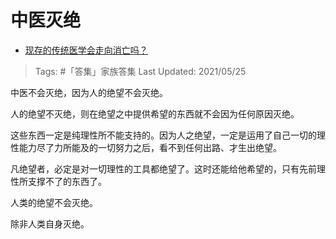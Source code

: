 # 中医灭绝

- [现存的传统医学会走向消亡吗？](https://www.zhihu.com/question/311305487/answer/716913751)

>Tags: #「答集」家族答集
>Last Updated: 2021/05/25

中医不会灭绝，因为人的绝望不会灭绝。

人的绝望不灭绝，则在绝望之中提供希望的东西就不会因为任何原因灭绝。

这些东西一定是纯理性所不能支持的。因为人之绝望，一定是运用了自己一切的理性能力尽了力所能及的一切努力之后，看不到任何出路、才生出绝望。

凡绝望者，必定是对一切理性的工具都绝望了。这时还能给他希望的，只有先前理性所支撑不了的东西了。

人类的绝望不会灭绝。

除非人类自身灭绝。

